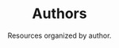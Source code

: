 ---
eleventyExcludeFromCollections: true
title: Authors
subtitle: Resources organized by author.
layout: "references/author/AuthorsLayout.11ty.tsx"
tags: []
---